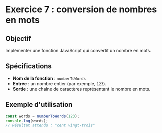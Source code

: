 # Exercice 7 : conversion de nombres en mots

## Objectif
Implémenter une fonction JavaScript qui convertit un nombre en mots.

## Spécifications
- **Nom de la fonction** : `numberToWords`
- **Entrée** : un nombre entier (par exemple, `123`).
- **Sortie** : une chaîne de caractères représentant le nombre en mots.

## Exemple d'utilisation
```javascript
const words = numberToWords(123);
console.log(words); 
// Résultat attendu : "cent vingt-trois"
```
